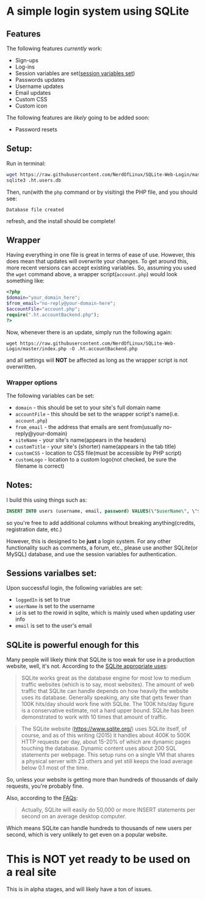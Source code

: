 # A simple login system using SQLite

## Features
The following features *currently* work:
* Sign-ups
* Log-ins
* Session variables are set([session variables set](#sessions-varialbes-set))
* Passwords updates
* Username updates
* Email updates
* Custom CSS
* Custom icon

The following features are *likely* going to be added soon:
* Password resets

## Setup:
Run in terminal:
```bash
wget https://raw.githubusercontent.com/NerdOfLinux/SQLite-Web-Login/master/index.php -O .ht.accountBackend.php
sqlite3 .ht.users.db
```
Then, run(with the `php` command or by visiting) the PHP file, and you should see:
```
Database file created
```
refresh, and the install should be complete!

## Wrapper
Having everything in one file is great in terms of ease of use. However, this does mean that updates will overwrite your changes. To get around this, more recent versions can accept existing variables. So, assuming you used the `wget` command above, a wrapper script(`account.php`) would look something like:
```php
<?php
$domain="your_domain_here";
$from_email="no-reply@your-domain-here";
$accountFile="account.php";
require(".ht.accountBackend.php");
?>
```
Now, whenever there is an update, simply run the following again:
```shell
wget https://raw.githubusercontent.com/NerdOfLinux/SQLite-Web-Login/master/index.php -O .ht.accountBackend.php
```
and all settings will **NOT** be affected as long as the wrapper script is not overwritten.

### Wrapper options
The following variables can be set:
* `domain` - this should be set to your site's full domain name
* `accountFile` - this should be set to the wrapper script's name(i.e. `account.php`)
* `from_email` - the address that emails are sent from(usually no-reply@your-domain)
* `siteName` - your site's name(appears in the headers)
* `customTitle` - your site's (shorter) name(appears in the tab title)
* `customCSS` - location to CSS file(must be accessible by PHP script)
* `customLogo` - location to a custom logo(not checked, be sure the filename is correct)

## Notes:

I build this using things such as:

```sql
INSERT INTO users (username, email, password) VALUES(\"$userName\", \"$email\", \"$password\")
```
so you're free to add additional columns without breaking anything(credits, registration date, etc.)

However, this is designed to be **just** a login system. For any other functionality such as comments, a forum, etc., please use another SQLite(or MySQL) database, and use the session variables for authentication. 

## Sessions varialbes set:
Upon successful login, the following variables are set:
* `loggedIn` is set to true
* `userName` is set to the username
* `id` is set to the rowid in sqlite, which is mainly used when updating user info
* `email` is set to the user's email

## SQLite is powerful enough for this
Many people will likely think that SQLite is too weak for use in a production website, well, it's not. According to the [SQLite appropriate uses](https://www.sqlite.org/whentouse.html):

> SQLite works great as the database engine for most low to medium traffic websites (which is to say, most websites). The amount of web traffic that SQLite can handle depends on how heavily the website uses its database. Generally speaking, any site that gets fewer than 100K hits/day should work fine with SQLite. The 100K hits/day figure is a conservative estimate, not a hard upper bound. SQLite has been demonstrated to work with 10 times that amount of traffic.

> The SQLite website (https://www.sqlite.org/) uses SQLite itself, of course, and as of this writing (2015) it handles about 400K to 500K HTTP requests per day, about 15-20% of which are dynamic pages touching the database. Dynamic content uses about 200 SQL statements per webpage. This setup runs on a single VM that shares a physical server with 23 others and yet still keeps the load average below 0.1 most of the time.

So, unless your website is getting more than hundreds of thousands of daily requests, you're probably fine. 

Also, according to the [FAQs](https://www.sqlite.org/faq.html#q19):

> Actually, SQLite will easily do 50,000 or more INSERT statements per second on an average desktop computer.

Which means SQLite can handle hundreds to thousands of new users per second, which is very unlikely to get even on a popular website.

# This is NOT yet ready to be used on a real site
This is in alpha stages, and will likely have a ton of issues.

